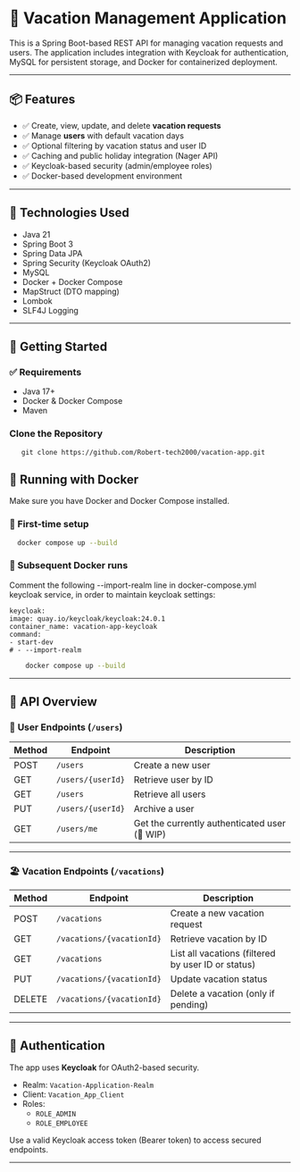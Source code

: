 # 🌴 Vacation Management Application

This is a Spring Boot-based REST API for managing vacation requests and users. The application includes integration with Keycloak for authentication, MySQL for persistent storage, and Docker for containerized deployment.

---

## 📦 Features

- ✅ Create, view, update, and delete **vacation requests**
- ✅ Manage **users** with default vacation days
- ✅ Optional filtering by vacation status and user ID
- ✅ Caching and public holiday integration (Nager API)
- ✅ Keycloak-based security (admin/employee roles)
- ✅ Docker-based development environment

---

## 🚀 Technologies Used

- Java 21
- Spring Boot 3
- Spring Data JPA
- Spring Security (Keycloak OAuth2)
- MySQL
- Docker + Docker Compose
- MapStruct (DTO mapping)
- Lombok
- SLF4J Logging

---

## 🚀 Getting Started

### ✅ Requirements

- Java 17+
- Docker & Docker Compose
- Maven

### Clone the Repository

```shell
   git clone https://github.com/Robert-tech2000/vacation-app.git
```


## 🐳 Running with Docker

Make sure you have Docker and Docker Compose installed.


### 🏁 First-time setup

```bash
  docker compose up --build
```

### 🏁 Subsequent Docker runs

Comment the following --import-realm line in docker-compose.yml keycloak service, in order to maintain keycloak settings:
```
keycloak:
image: quay.io/keycloak/keycloak:24.0.1
container_name: vacation-app-keycloak
command:
- start-dev
# - --import-realm  
```

```bash
    docker compose up --build
```

---

## 🧪 API Overview

### 👤 **User Endpoints** (`/users`)

| Method | Endpoint            | Description                      |
|--------|---------------------|----------------------------------|
| POST   | `/users`            | Create a new user                |
| GET    | `/users/{userId}`   | Retrieve user by ID              |
| GET    | `/users`            | Retrieve all users               |
| PUT    | `/users/{userId}`   | Archive a user                   |
| GET    | `/users/me`         | Get the currently authenticated user (🔧 WIP) |

---


### 🏖️ **Vacation Endpoints** (`/vacations`)

| Method | Endpoint                  | Description                          |
|--------|---------------------------|--------------------------------------|
| POST   | `/vacations`              | Create a new vacation request        |
| GET    | `/vacations/{vacationId}` | Retrieve vacation by ID              |
| GET    | `/vacations`              | List all vacations (filtered by user ID or status) |
| PUT    | `/vacations/{vacationId}` | Update vacation status               |
| DELETE | `/vacations/{vacationId}` | Delete a vacation (only if pending)  |

---

## 🔐 Authentication

The app uses **Keycloak** for OAuth2-based security.

- Realm: `Vacation-Application-Realm`
- Client: `Vacation_App_Client`
- Roles:
    - `ROLE_ADMIN`
    - `ROLE_EMPLOYEE`

Use a valid Keycloak access token (Bearer token) to access secured endpoints.

---

